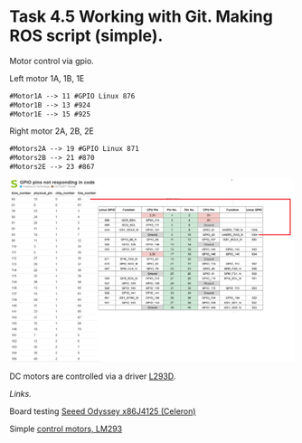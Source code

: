 <h1>Task 4.5 Working with Git. Making ROS script (simple).</h1>

Motor control via gpio.

Left motor 1A, 1B, 1E

```
#Motor1A --> 11 #GPIO Linux 876
#Motor1B --> 13 #924
#Motor1E --> 15 #925
```

Right motor 2A, 2B, 2E

```
#Motors2A --> 19 #GPIO Linux 871
#Motors2B --> 21 #870
#Motors2E --> 23 #867
```

<p align="center">
 <img width="800px" src="gpio_bios_chip.png" alt="qr"/>
</p>

DC motors are controlled via a driver [L293D](https://how2electronics.com/l293d-dual-h-bridge-motor-driver-ic-pins-circuit-working/).

_Links._

Board testing [Seeed Odyssey x86J4125 (Celeron)](https://wiki.seeedstudio.com/ODYSSEY-X86J4105-GPIO/)

Simple [control motors, LM293](https://business.tutsplus.com/ru/tutorials/%D1%83%D0%BF%D1%80%D0%B0%D0%B2%D0%BB%D0%B5%D0%BD%D0%B8%D0%B5-%D0%BC%D0%BE%D1%82%D0%BE%D1%80%D0%B0%D0%BC%D0%B8-%D0%BF%D0%BE%D1%81%D1%82%D0%BE%D1%8F%D0%BD%D0%BD%D0%BE%D0%B3%D0%BE-%D1%82%D0%BE%D0%BA%D0%B0-%D1%81-%D0%BF%D0%BE%D0%BC%D0%BE%D1%89%D1%8C%D1%8E-python-%D0%BD%D0%B0-raspberry-pi--cms-20051)

